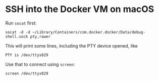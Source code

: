 # SSH into the Docker VM on macOS

Run `socat` first:

```
socat -d -d ~/Library/Containers/com.docker.docker/Data/debug-shell.sock pty,rawer
```

This will print some lines, including the PTY device opened, like

```
PTY is /dev/ttys029
```

Use that to connect using `screen`:

```
screen /dev/ttys029
```
